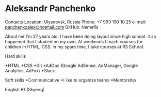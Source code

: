 # Aleksandr Panchenko

Contacts
Location: Ulyanovsk, Russia
Phone: +7 999 190 10 25
e-mail: panchenkoalex@hotmail.com
GitHub: Nemefis

About me
I'm 27 years old. 
I have been doing layout since high school. It so happened that I studied on my own. At weekends I teach courses for children in HTML, CSS. In my spare time, I take courses at RS School.

Hard skills

*HTML
*CSS
*Git
*AdOps (Google AdSense, AdManager, Google Analytics, AdFox)
*Slack

Soft skills
*Communicative
*I like to organize teams
*Mentorship

English B1 (Skyeng)
